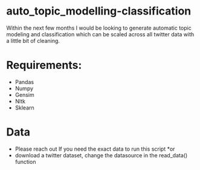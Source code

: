# auto_topic_modelling-classification
Within the next few months I would be looking to generate automatic topic modeling and classification which can be scaled across all twitter data with a little bit of cleaning.

# Requirements:
- Pandas
- Numpy
- Gensim
- Nltk
- Sklearn

# Data
- Please reach out If you need the exact data to run this script
*or
- download a twitter dataset, change the datasource in the read_data() function
